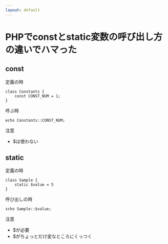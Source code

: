 ```yaml
---
layout: default
---
```


# PHPでconstとstatic変数の呼び出し方の違いでハマった

## const

定義の時

```
class Constants {
    const CONST_NUM = 1;
}
```

呼ぶ時

```
echo Constants::CONST_NUM;
```

注意

* $は使わない


## static

定義の時

```
class Sample {
    static $value = 5
}
```

呼び出しの時

```
scho Sample::$value;
```

注意

* $が必要
* $がちょっとだけ変なところにくっつく
